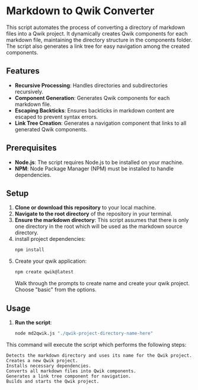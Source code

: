 # Markdown to Qwik Converter

This script automates the process of converting a directory of markdown files into a Qwik project. It dynamically creates Qwik components for each markdown file, maintaining the directory structure in the components folder. The script also generates a link tree for easy navigation among the created components.

## Features

- **Recursive Processing**: Handles directories and subdirectories recursively.
- **Component Generation**: Generates Qwik components for each markdown file.
- **Escaping Backticks**: Ensures backticks in markdown content are escaped to prevent syntax errors.
- **Link Tree Creation**: Generates a navigation component that links to all generated Qwik components.

## Prerequisites

- **Node.js**: The script requires Node.js to be installed on your machine.
- **NPM**: Node Package Manager (NPM) must be installed to handle dependencies.

## Setup

1. **Clone or download this repository** to your local machine.
2. **Navigate to the root directory** of the repository in your terminal.
3. **Ensure the markdown directory**: This script assumes that there is only one directory in the root which will be used as the markdown source directory.
4. install project dependencies:
    ```cmd
   npm install
    ```
5. Create your qwik application:
    ```cmd
   npm create qwik@latest
    ```
    Walk through the prompts to create name and create your qwik project. Choose "basic" from the options.


## Usage

1. **Run the script**:
   ```bash
   node md2qwik.js "./qwik-project-directory-name-here"
    ```
 This command will execute the script which performs the following steps:

    Detects the markdown directory and uses its name for the Qwik project.
    Creates a new Qwik project.
    Installs necessary dependencies.
    Converts all markdown files into Qwik components.
    Generates a link tree component for navigation.
    Builds and starts the Qwik project.